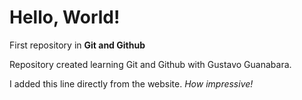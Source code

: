 # Hello, World!
 First repository in **Git and Github**

Repository created learning Git and Github with Gustavo Guanabara.

I added this line directly from the website. *How impressive!*
